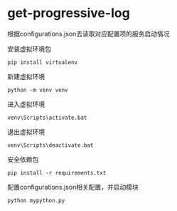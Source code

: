 # get-progressive-log

根据configurations.json去读取对应配置项的服务启动情况

安装虚拟环境包

```
pip install virtualenv
```

新建虚拟环境

```
python -m venv venv
```

进入虚拟环境

```
venv\Scripts\activate.bat
```

退出虚拟环境

```
venv\Scripts\deactivate.bat
```

安全依赖包

```
pip install -r requirements.txt
```

配置configurations.json相关配置，并启动模块

```
python mypython.py
```